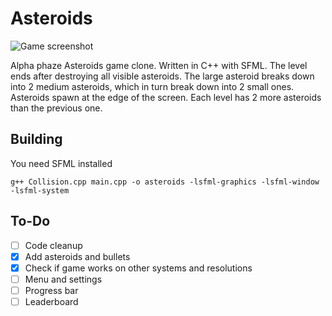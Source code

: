 # Asteroids

![Game screenshot](https://maciej.ml/projects/Asteroids/Asteroids.png)

Alpha phaze Asteroids game clone. Written in C++ with SFML.
The level ends after destroying all visible asteroids.
The large asteroid breaks down into 2 medium asteroids, which in turn break down into 2 small ones.
Asteroids spawn at the edge of the screen.
Each level has 2 more asteroids than the previous one.

## Building
You need SFML installed
````shell
g++ Collision.cpp main.cpp -o asteroids -lsfml-graphics -lsfml-window -lsfml-system
````
## To-Do
* [ ] Code cleanup
* [x] Add asteroids and bullets
* [x] Check if game works on other systems and resolutions
* [ ] Menu and settings
* [ ] Progress bar
* [ ] Leaderboard
